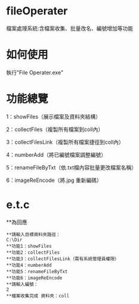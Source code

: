 # fileOperater
檔案處理系統:含檔案收集、批量改名、編號增加等功能
# 如何使用
執行"File Operater.exe"
# 功能總覽
1：showFiles（展示檔案及資料夾結構）

2：collectFiles（複製所有檔案到coll內）

3：collectFilesLink（複製所有檔案捷徑到coll內）

4：numberAdd（將已編號檔案調整編號）

5：renameFileByTxt（依.txt檔內容批量更改檔案名稱）

6：imageReEncode（將.jpg 重新編碼）

# e.t.c
**為回應

    **請輸入目標資料夾路徑：
    C:\Dir
    **功能1：showFiles
    **功能2：collectFiles
    **功能3：collectFilesLink（需有系統管理員權限）
    **功能4：numberAdd
    **功能5：renameFileByTxt
    **功能6：imageReEncode
    **請輸入編號：
    2
    **檔案收集完成 資料夾：coll
